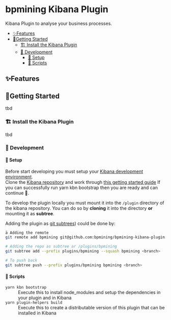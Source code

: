 # bpmining Kibana Plugin <!-- omit in toc -->

Kibana Plugin to analyse your business processes.

- [✨Features](#features)
- [🚀Getting Started](#getting-started)
  - [🏗 Install the Kibana Plugin](#-install-the-kibana-plugin)
  - [🔨 Development](#-development)
    - [🤖 Setup](#-setup)
    - [📝 Scripts](#-scripts)

## ✨Features

## 🚀Getting Started

tbd

### 🏗 Install the Kibana Plugin

tbd

### 🔨 Development

#### 🤖 Setup

Before start developing you must setup your [Kibana development environment](https://github.com/elastic/kibana/blob/8.2/CONTRIBUTING.md#development-environment-setup).  
Clone the [Kibana repository](https://github.com/elastic/kibana/) and work through [this getting started guide](https://www.elastic.co/guide/en/kibana/master/development-getting-started.html)
If you can successfully run yarn kbn bootstrap then you are ready and can continue 🎉.

To develop the plugin locally you must mount it into the `/plugin` directory of the kibana repository. You can do so by **cloning** it into the directory **or** mounting it as **subtree**.

Adding the plugin as [git subtrees](https://www.atlassian.com/git/tutorials/git-subtree)) could be done by:

```bash
ä Adding the remote
git remote add bpmining git@github.com:bpmining/bpmining-kibana-plugin.git

# Adding the repo as subtree ar /plugins/bpmining
git subtree add --prefix plugins/bpmining --squash bpmining <branch>

# To push back
git subtree push --prefix plugins/bpmining bpmining <branch>
```

#### 📝 Scripts

<dl>
  <dt><code>yarn kbn bootstrap</code></dt>
  <dd>Execute this to install node_modules and setup the dependencies in your plugin and in Kibana</dd>

  <dt><code>yarn plugin-helpers build</code></dt>
  <dd>Execute this to create a distributable version of this plugin that can be installed in Kibana</dd>
</dl>
